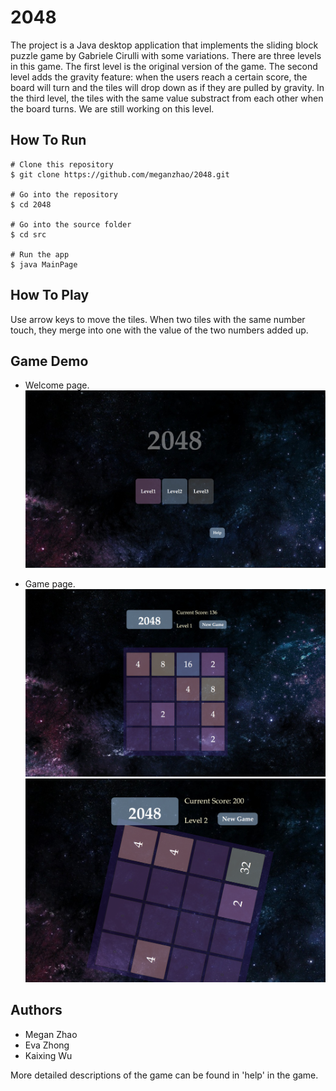 # 2048 
The project is a Java desktop application that implements the sliding block puzzle game by Gabriele Cirulli with some variations. There are three levels in this game. The first level is the original version of the game. The second level adds the gravity feature: when the users reach a certain score, the board will turn and the tiles will drop down as if they are pulled by gravity. In the third level, the tiles with the same value substract from each other when the board turns. We are still working on this level.

## How To Run
```
# Clone this repository
$ git clone https://github.com/meganzhao/2048.git

# Go into the repository
$ cd 2048

# Go into the source folder
$ cd src

# Run the app
$ java MainPage
```
## How To Play
Use arrow keys to move the tiles. When two tiles with the same number touch, they merge into one with the value of the two numbers added up.

## Game Demo
* Welcome page. 
![Alt text](img-demo/img1.png?raw=true "Title")

* Game page.
![Alt text](img-demo/img3.png?raw=true "Title")
![Alt text](img-demo/img2.png?raw=true "Title")

## Authors
* Megan Zhao
* Eva Zhong
* Kaixing Wu

More detailed descriptions of the game can be found in 'help' in the game. 

